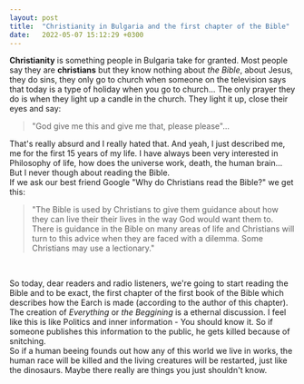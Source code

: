 ```yaml
---
layout: post
title:  "Christianity in Bulgaria and the first chapter of the Bible"
date:   2022-05-07 15:12:29 +0300
---
```


__Christianity__ is something people in Bulgaria take for granted. Most people say they are __christians__ but they know nothing about _the Bible_, about Jesus, they do sins, they only go to church when someone on the television says that today is a type of holiday when you go to church...
The only prayer they do is when they light up a candle in the church. They light it up, close their eyes and say:  
>"God give me this and give me that, please please"...    

That's really absurd  and I really hated that. And yeah, I just described me, me for the first 15 years of my life. I have always been very interested in Philosophy of life, how does the universe work, death, the human brain... But I never though about reading the Bible.  
If we ask our best friend Google "Why do Christians read the Bible?" we get this:

>"The Bible is used by Christians to give them guidance about how they can live their their lives in the way God would want them to. There is guidance in the Bible on many areas of life and Christians will turn to this advice when they are faced with a dilemma. Some Christians may use a lectionary."   

<br>

So today, dear readers and radio listeners, we're going to start reading the Bible and to be exact, the first chapter of the first book of the Bible which describes how the Earch is made (according to the author of this chapter).
The creation of *Everything* or *the Beggining* is a ethernal discussion. I feel like this is like Politics and inner information - You should know it. So if someone publishes this information to the public, he gets killed because of snitching.  
So if a human beeing founds out how any of this world we live in works, the human race will be killed and the living creatures will be restarted, just like the dinosaurs. Maybe there really are things you just shouldn't know.
